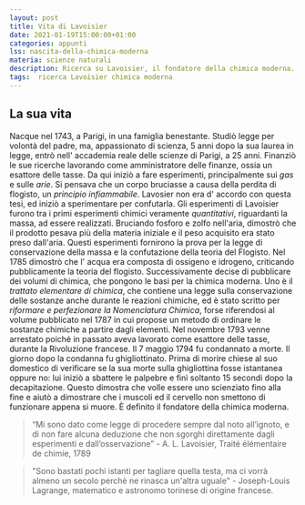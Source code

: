 ```yaml
---
layout: post
title: Vita di Lavoisier
date: 2021-01-19T15:00:00+01:00
categories: appunti
lss: nascita-della-chimica-moderna
materia: scienze naturali
description: Ricerca su Lavoisier, il fondatore della chimica moderna.
tags:  ricerca Lavoisier chimica moderna
---
```


## La sua vita

Nacque nel 1743, a Parigi, in una famiglia benestante. Studiò legge per volontà del padre, ma, appassionato di scienza, 5 anni dopo la sua laurea in legge, entrò nell' accademia reale delle scienze di Parigi, a 25 anni. Finanziò le sue ricerche lavorando come amministratore delle finanze, ossia un esattore delle tasse. Da qui iniziò a fare esperimenti, principalmente sui _gas_ e sulle _arie_. Si pensava che un corpo bruciasse a causa della perdita di flogisto, un _principio infiammabile_. Lavosier non era d' accordo con questa tesi, ed iniziò a sperimentare per confutarla. Gli esperimenti di Lavoisier furono tra i primi esperimenti chimici veramente _quantitativi_, riguardanti la massa, ad essere realizzati. Bruciando fosforo e zolfo nell'aria, dimostrò che il prodotto pesava più della materia iniziale e il peso acquisito era stato preso dall'aria. Questi esperimenti fornirono la prova per la legge di conservazione della massa e la confutazione della teoria del Flogisto. Nel 1785 dimostrò che l' acqua era composta di ossigeno e idrogeno, criticando pubblicamente la teoria del flogisto. Successivamente decise di pubblicare dei volumi di chimica, che pongono le basi per la chimica moderna. Uno è il _trattato elementare di chimica_, che contiene una legge sulla conservazione delle sostanze anche durante le reazioni chimiche, ed è stato scritto per _riformare e perfezionare la Nomenclatura Chimica_, forse riferendosi al volume pubblicato nel 1787 in cui propose un metodo di ordinare le sostanze chimiche a partire dagli elementi. Nel novembre 1793 venne arrestato poiché in passato aveva lavorato come esattore delle tasse, durante la Rivoluzione francese. Il 7 maggio 1794 fu condannato a morte. Il giorno dopo la condanna fu ghigliottinato. Prima di morire chiese al suo domestico di verificare se la sua morte sulla ghigliottina fosse istantanea oppure no: lui iniziò a sbattere le palpebre e finì soltanto 15 secondi dopo la decapitazione. Questo dimostra che volle essere uno scienziato fino alla fine e aiutò a dimostrare che i muscoli ed il cervello non smettono di funzionare appena si muore. È definito il fondatore della chimica moderna.

>“Mi sono dato come legge di procedere sempre dal
noto all’ignoto, e di non fare alcuna deduzione che
non sgorghi direttamente dagli esperimenti e
dall’osservazione” - A. L. Lavoisier, Traité
élémentaire de chimie, 1789

>"Sono bastati pochi istanti per tagliare quella testa, 
ma ci vorrà almeno un secolo perchè ne rinasca un'altra uguale"  - Joseph-Louis Lagrange, matematico e astronomo torinese di origine francese.

